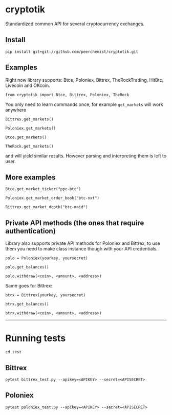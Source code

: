 # cryptotik
Standardized common API for several cryptocurrency exchanges.

## Install

`pip install git+git://github.com/peerchemist/cryptotik.git`

## Examples

Right now library supports: Btce, Poloniex, Bittrex, TheRockTrading, HitBtc, Livecoin and OKcoin.

`from cryptotik import Btce, Bittrex, Poloniex, TheRock`

You only need to learn commands once, for example `get_markets` will work anywhere

`Bittrex.get_markets()`

`Poloniex.get_markets()`

`Btce.get_markets()`

`TheRock.get_markets()`

and will yield similar results. However parsing and interpreting them is left to user.

## More examples

`Btce.get_market_ticker("ppc-btc")`

`Poloniex.get_market_order_book("btc-nxt")`

`Bittrex.get_market_depth("btc-maid")`

## Private API methods (the ones that require authentication)

Library also supports private API methods for Poloniex and Bittrex, 
to use them you need to make class instance though with your API credentials.

`polo = Poloniex(yourkey, yoursecret)`

`polo.get_balances()`

`polo.withdraw(<coin>, <amount>, <address>)`

Same goes for Bittrex:

`btrx = Bittrex(yourkey, yoursecret)`

`btrx.get_balances()`

`btrx.withdraw(<coin>, <amount>, <address>)`

----------------------------------------------------------

# Running tests

`cd test`

## Bittrex
`pytest bittrex_test.py --apikey=<APIKEY> --secret=<APISECRET>`

## Poloniex
`pytest poloniex_test.py --apikey=<APIKEY> --secret=<APISECRET>`



